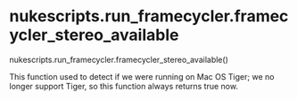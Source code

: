 # nukescripts.run_framecycler.framecycler_stereo_available
nukescripts.run_framecycler.framecycler_stereo_available()

This function used to detect if we were running on Mac OS Tiger; we no longer support Tiger, so this function always returns true now.